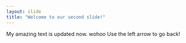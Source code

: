 ```yaml
---
layout: slide
title: "Welcome to our second slide!"
---
```

My amazing text is updated now. wohoo
Use the left arrow to go back!
